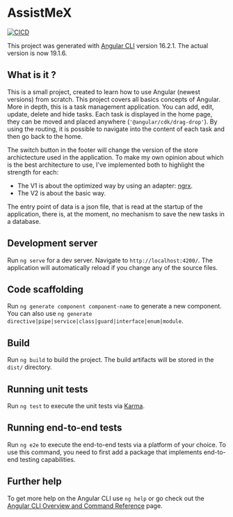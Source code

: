 # AssistMeX

[![CICD](https://github.com/PABERTHIER/AssistMeX/actions/workflows/build.yml/badge.svg)](https://github.com/PABERTHIER/AssistMeX/actions/workflows/build.yml)

This project was generated with [Angular CLI](https://github.com/angular/angular-cli) version 16.2.1.
The actual version is now 19.1.6.

## What is it ?

This is a small project, created to learn how to use Angular (newest versions) from scratch.
This project covers all basics concepts of Angular.
More in depth, this is a task management application.
You can add, edit, update, delete and hide tasks.
Each task is displayed in the home page, they can be moved and placed anywhere (`'@angular/cdk/drag-drop'`).
By using the routing, it is possible to navigate into the content of each task and then go back to the home.

The switch button in the footer will change the version of the store archictecture used in the application.
To make my own opinion about which is the best architecture to use, I've implemented both to highlight the strength for each:

- The V1 is about the optimized way by using an adapter: [ngrx](https://ngrx.io/guide/entity/adapter).
- The V2 is about the basic way.

The entry point of data is a json file, that is read at the startup of the application, there is, at the moment, no mechanism to save the new tasks in a database.

## Development server

Run `ng serve` for a dev server. Navigate to `http://localhost:4200/`. The application will automatically reload if you change any of the source files.

## Code scaffolding

Run `ng generate component component-name` to generate a new component. You can also use `ng generate directive|pipe|service|class|guard|interface|enum|module`.

## Build

Run `ng build` to build the project. The build artifacts will be stored in the `dist/` directory.

## Running unit tests

Run `ng test` to execute the unit tests via [Karma](https://karma-runner.github.io).

## Running end-to-end tests

Run `ng e2e` to execute the end-to-end tests via a platform of your choice. To use this command, you need to first add a package that implements end-to-end testing capabilities.

## Further help

To get more help on the Angular CLI use `ng help` or go check out the [Angular CLI Overview and Command Reference](https://angular.io/cli) page.
